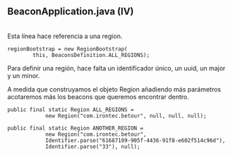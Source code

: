 ## BeaconApplication.java (IV)
<br />
Esta línea hace referencia a una region.

```
regionBootstrap = new RegionBootstrap(
        this, BeaconsDefinition.ALL_REGIONS);
```

Para definir una región, hace falta un identificador único, un uuid, un major y un minor.

A medida que construyamos el objeto Region añadiendo más parámetros acotaremos más los beacons que queremos encontrar dentro.

```
public final static Region ALL_REGIONS =
            new Region("com.irontec.betour", null, null, null);

public final static Region ANOTHER_REGION =
            new Region("com.irontec.betour", 
            Identifier.parse("61687109-905f-4436-91f8-e602f514c96d"),
            Identifier.parse("33"), null);
```